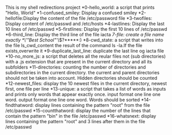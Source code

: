 This is my shell redirections project
*0-hello_world: a script that prints "Hello, World" 
*1-confused_smiley: Display a confused smiley
*2-hellofile:Display the content of the file /etc/password file
*3-twofiles: Display content of /etc/passwd and /etc/hosts
*4-lastlines: Display the last 10 lines of /etc/passwd 
*5-firstlines: Display the first 10 lines of /etc/passwd 
*6-third_line: Display the third line of the file iacta
*7-file: create a file name exactly \*\\'"Best School"\'\\*$\?\*\*\*\*\*:)
*8-cwd_state: a script that writes into the file ls_cwd_content the result of the command ls -la.If the file exists,overwrite it
*9-duplicate_last_line: duplicate the last line og iacta file
*10-no_more_js: a script that deletes all the reular files not (sub directories) with a .js extension that are present in the current directory and all its subfolders
*11-directories: counting the number of directories and subdirectories in the current directory. the current and parent directories should not be taken into account. Hidden directories should be counted
*12-newest_files: display the 10 newest files in the current directory, newest first, one file per line
*13-unique: a script that takes a list of words as inputs and prints only words that appear exactly once. input format one line one word. output format one line one word. Words should be sorted 
*14-findthatword: display lines containing the pattern "root" from the file /etc/passwd
*15-countthatword: display the number of the lines that contain the pattern "bin" in the file /etc/passwd
*16-whatsnext: display lines containing the pattern "root" and 3 lines after them in the file /etc/passwd     
